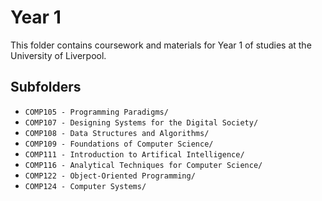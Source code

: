# Year 1

This folder contains coursework and materials for Year 1 of studies at the University of Liverpool.

## Subfolders

- `COMP105 - Programming Paradigms/`
- `COMP107 - Designing Systems for the Digital Society/`
- `COMP108 - Data Structures and Algorithms/`
- `COMP109 - Foundations of Computer Science/`
- `COMP111 - Introduction to Artifical Intelligence/`
- `COMP116 - Analytical Techniques for Computer Science/`
- `COMP122 - Object-Oriented Programming/`
- `COMP124 - Computer Systems/`
